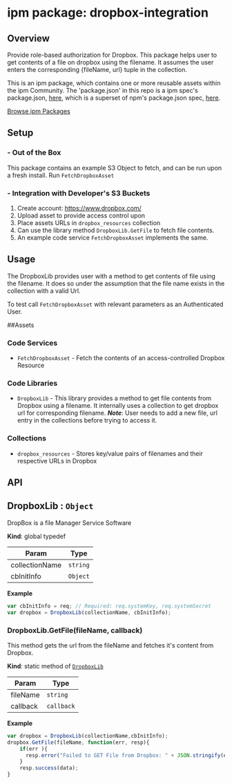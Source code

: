 
# ipm package: dropbox-integration

## Overview

Provide role-based authorization for Dropbox. This package helps user to get contents of a file on dropbox using the filename. It assumes the user enters the corresponding {fileName, url} tuple in the collection.

This is an ipm package, which contains one or more reusable assets within the ipm Community. The 'package.json' in this repo is a ipm spec's package.json, [here](https://docs.clearblade.com/v/3/6-ipm/spec), which is a superset of npm's package.json spec, [here](https://docs.npmjs.com/files/package.json).

[Browse ipm Packages](https://ipm.clearblade.com)

## Setup

### - Out of the Box

This package contains an example S3 Object to fetch, and can be run upon a fresh install. Run `FetchDropboxAsset`

### - Integration with Developer's S3 Buckets

1. Create account: https://www.dropbox.com/
2. Upload asset to provide access control upon
3. Place assets URLs in `dropbox_resources` collection
4. Can use the library method `DropboxLib.GetFile` to fetch file contents.
5. An example code service `FetchDropboxAsset` implements the same.

## Usage
The DropboxLib provides user with a method to get contents of file using the filename. It does so under the assumption that the file name exists in the collection with a valid Url.

To test call `FetchDropboxAsset` with relevant parameters as an Authenticated User.


##Assets

### Code Services

* `FetchDropboxAsset` - Fetch the contents of an access-controlled Dropbox Resource

### Code Libraries

* `DropboxLib` - This library provides a method to get file contents from Dropbox using a filename. It internally uses a collection to get dropbox url for corresponding filename. 
***Note***: User needs to add a new file, url entry in the collections before trying to access it.

### Collections

* `dropbox_resources` - Stores key/value pairs of filenames and their respective URLs in Dropbox


## API

<a name="DropboxLib"></a>

## DropboxLib : <code>Object</code>
DropBox is a file Manager Service Software

**Kind**: global typedef  

| Param | Type |
| --- | --- |
| collectionName | <code>string</code> | 
| cbInitInfo | <code>Object</code> | 

**Example** 
 
```js
var cbInitInfo = req; // Required: req.systemKey, req.systemSecret
var dropbox = DropboxLib(collectionName, cbInitInfo);
```
<a name="DropboxLib.GetFile"></a>

### DropboxLib.GetFile(fileName, callback)
This method gets the url from the fileName and fetches it's content from Dropbox.

**Kind**: static method of [<code>DropboxLib</code>](#DropboxLib)  

| Param | Type |
| --- | --- |
| fileName | <code>string</code> | 
| callback | <code>callback</code> | 

**Example**  

```js
var dropbox = DropboxLib(collectionName,cbInitInfo);
dropbox.GetFile(fileName, function(err, resp){
    if(err ){
      resp.error("Failed to GET File from Dropbox: " + JSON.stringify(err));
    }
    resp.success(data);          
}
```

